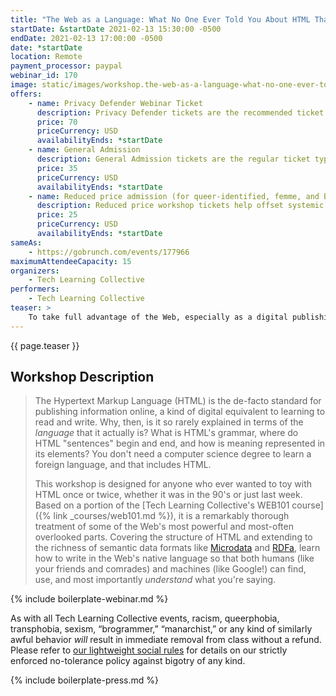 ```yaml
---
title: "The Web as a Language: What No One Ever Told You About HTML That You Didn't Know To Ask"
startDate: &startDate 2021-02-13 15:30:00 -0500
endDate: 2021-02-13 17:00:00 -0500
date: *startDate
location: Remote
payment_processor: paypal
webinar_id: 170
image: static/images/workshop.the-web-as-a-language-what-no-one-ever-told-you-about-html-that-you-didnt-know-to-ask.rectangle.jpg
offers:
    - name: Privacy Defender Webinar Ticket
      description: Privacy Defender tickets are the recommended ticket type for those who can afford to help fund the digital security and online privacy advocacy communities with their financial resources, are attending the workshop with the support of their employers or other backers, or have other resources available to them. Purchasing tickets at this level makes it possible for us to offer reduced price tickets to those in need.
      price: 70
      priceCurrency: USD
      availabilityEnds: *startDate
    - name: General Admission
      description: General Admission tickets are the regular ticket type intended for members of the general public.
      price: 35
      priceCurrency: USD
      availabilityEnds: *startDate
    - name: Reduced price admission (for queer-identified, femme, and BIPOC people)
      description: Reduced price workshop tickets help offset systemic biases prevalent in society and in the technology sector especially.
      price: 25
      priceCurrency: USD
      availabilityEnds: *startDate
sameAs:
    - https://gobrunch.com/events/177966
maximumAttendeeCapacity: 15
organizers:
    - Tech Learning Collective
performers:
    - Tech Learning Collective
teaser: >
    To take full advantage of the Web, especially as a digital publishing medium, you need to start by using the full expressive power of its most fundamental part: the simple HTML "Web page." This workshop covers HTML, the HyperText Markup Language, as though it were a language in which you can write poems as well as tables of facts and figures, because it is! Learn how to structure your pages in digital rhyme and meter and find out why this approach results in better code for both beautiful designs and automated processes.
---
```


{{ page.teaser }}

## Workshop Description

> The Hypertext Markup Language (HTML) is the de-facto standard for publishing information online, a kind of digital equivalent to learning to read and write. Why, then, is it so rarely explained in terms of the *language* that it actually is? What is HTML's grammar, where do HTML "sentences" begin and end, and how is meaning represented in its elements? You don't need a computer science degree to learn a foreign language, and that includes HTML.
>
> This workshop is designed for anyone who ever wanted to toy with HTML once or twice, whether it was in the 90's or just last week. Based on a portion of the [Tech Learning Collective's WEB101 course]({% link _courses/web101.md %}), it is a remarkably thorough treatment of some of the Web's most powerful and most-often overlooked parts. Covering the structure of HTML and extending to the richness of semantic data formats like [Microdata](https://en.wikipedia.org/wiki/Microdata_%28HTML%29) and [RDFa](https://en.wikipedia.org/wiki/RDFa), learn how to write in the Web's native language so that both humans (like your friends and comrades) and machines (like Google!) can find, use, and most importantly *understand* what you're saying.

{% include boilerplate-webinar.md %}

As with all Tech Learning Collective events, racism, queerphobia, transphobia, sexism, &ldquo;brogrammer,&rdquo; &ldquo;manarchist,&rdquo; or any kind of similarly awful behavior *will* result in immediate removal from class without a refund. Please refer to [our lightweight social rules](https://github.com/AnarchoTechNYC/meta/wiki/Social-rules) for details on our strictly enforced no-tolerance policy against bigotry of any kind.

{% include boilerplate-press.md %}
